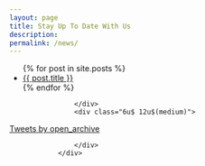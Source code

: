 ```yaml
---
layout: page
title: Stay Up To Date With Us
description: 
permalink: /news/
---
```


<div class="row">
					<div class="6u 12u$(medium)">
<ul>
  {% for post in site.posts %}
    <li>
      <a href="{{ post.url }}">{{ post.title }}</a>
    </li>
  {% endfor %}
</ul>

					</div>
					<div class="6u$ 12u$(medium)">
<a class="twitter-timeline" href="https://twitter.com/open_archive?ref_src=twsrc%5Etfw">Tweets by open_archive</a> <script async src="https://platform.twitter.com/widgets.js" charset="utf-8"></script> 


					</div>
				</div>





